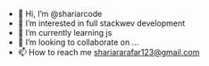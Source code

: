 - 👋 Hi, I’m @shariarcode
- 👀 I’m interested in full stackwev development
- 🌱 I’m currently learning js
- 💞️ I’m looking to collaborate on ...
- 📫 How to reach me shariararafar123@gmail.com

<!---
shariarcode/shariarcode is a ✨ special ✨ repository because its `README.md` (this file) appears on your GitHub profile.
You can click the Preview link to take a look at your changes.
--->
